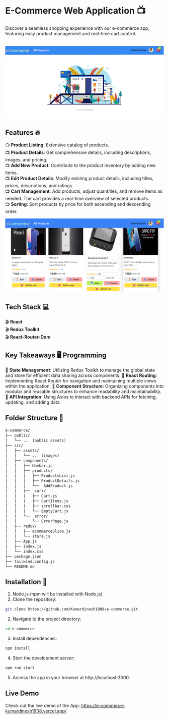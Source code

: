 # E-Commerce Web Application :tv:
Discover a seamless shopping experience with our e-commerce app, featuring easy product management and real-time cart control.<br>
<br>

<img src="/screenshots/homePage.png">

## Features :fire:
:tv: **Product Listing**: Extensive catalog of products.<br>
:tv: **Product Details**: Get comprehensive details, including descriptions, images, and pricing.<br>
:tv: **Add New Product**: Contribute to the product inventory by adding new items.<br>
:tv: **Edit Product Details**: Modify existing product details, including titles, prices, descriptions, and ratings.<br>
:tv: **Cart Management**: Add products, adjust quantities, and remove items as needed. The cart provides a real-time overview of selected products.<br>
:tv: **Sorting**: Sort products by price for both ascending and descending order.<br>

<img src="/screenshots/products page.png">


## Tech Stack :computer:
:clapper: **React** <br>
:clapper: **Redux Toolkit** <br>
:clapper: **React-Router-Dom** <br>


## Key Takeaways 🖥️ Programming
:movie_camera: **State Management**: Utilizing Redux Toolkit to manage the global state and store for efficient data sharing across components.
:movie_camera: **React Routing**: Implementing React Router for navigation and maintaining multiple views within the application.
:movie_camera: **Component Structure**: Organizing components into modular and reusable structures to enhance readability and maintainability.
:movie_camera: **API Integration**: Using Axios to interact with backend APIs for fetching, updating, and adding data.


## Folder Structure :file_folder:
```
e-commerce/
├── public/
│   └── ... (public assets)
├── src/
│   ├── assets/
│   │   └── ... (images)
│   ├── components/
│   │   ├── Navbar.js
│   │   ├── products/
│   │   │   ├── ProductsList.js
│   │   │   ├── ProductDetails.js
│   │   │   └──  AddProduct.js
│   │   ├──  cart/
│   │   |   ├── Cart.js
│   │   |   ├── CartItems.js
│   │   |   ├── scrollbar.css
│   │   |   └── EmptyCart.js
│   │   └──  error/
│   │       └── ErrorPage.js
│   ├── redux/
│   │   ├── ecommerceSlice.js
│   │   └── store.js
│   ├── App.js
│   ├── index.js
│   └── index.css
├── package.json
├── tailwind.config.js
└── README.md
```


  
## Installation :notebook:
1. Node.js (npm will be installed with Node.js)
1. Clone the repository:
```bash
git clone https://github.com/Kumardinesh1908/e-commerce.git
```
2. Navigate to the project directory:
```bash
cd e-commerce
```
3. Install dependencies:
```bash
npm install
```
4. Start the development server:
```bash
npm run start
```
5. Access the app in your browser at http://localhost:3000.
   

## Live Demo
Check out the live demo of the App: https://e-commerce-kumardinesh1908.vercel.app/


